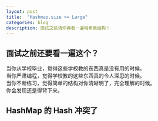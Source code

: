 ```yaml
---
layout: post
title:  "Hashmap.size >= Large"
categories: blog
description: 面试之前请你再看一遍哈希表结构！
---
```


## 面试之前还要看一遍这个？

当你从学校毕业，觉得这些学校教的东西真是没有用的时候。  
当你严肃编程，觉得学校教的这些东西真的令人深思的时候。  
当你不断练习，觉得简单的结构对你清晰明了，完全理解的时候。  
你会发现还是得背下来。

## HashMap 的 Hash 冲突了


